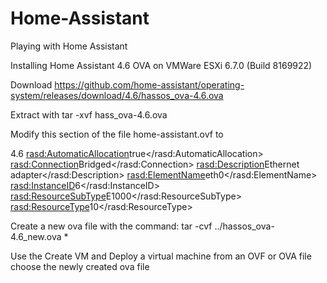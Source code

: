 # Home-Assistant
Playing with Home Assistant

Installing Home Assistant 4.6 OVA on VMWare ESXi 6.7.0 (Build 8169922)

Download https://github.com/home-assistant/operating-system/releases/download/4.6/hassos_ova-4.6.ova

Extract with tar -xvf hass_ova-4.6.ova

Modify this section of the file  home-assistant.ovf to

4.6
      <Item>
        <rasd:AutomaticAllocation>true</rasd:AutomaticAllocation>
        <rasd:Connection>Bridged</rasd:Connection>
        <rasd:Description>Ethernet adapter</rasd:Description>
        <rasd:ElementName>eth0</rasd:ElementName>
        <rasd:InstanceID>6</rasd:InstanceID>
        <rasd:ResourceSubType>E1000</rasd:ResourceSubType>
        <rasd:ResourceType>10</rasd:ResourceType>
      </Item>

Create a new ova file with the command: tar -cvf ../hassos_ova-4.6_new.ova *

Use the Create VM and Deploy a virtual machine from an OVF or OVA file
choose the newly created ova file
